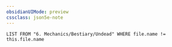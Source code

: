```yaml
---
obsidianUIMode: preview
cssclass: json5e-note
---
```

```dataview
LIST FROM "6. Mechanics/Bestiary/Undead" WHERE file.name != this.file.name
```